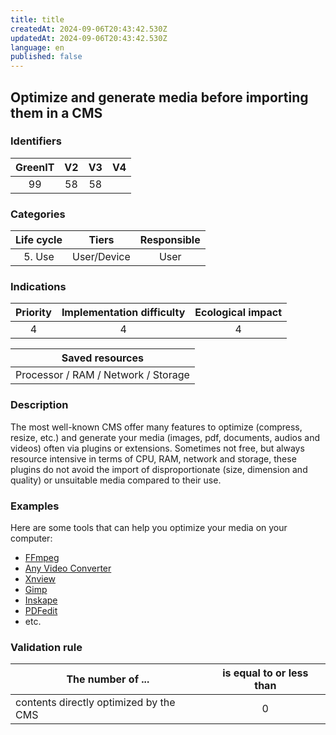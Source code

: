 ```yaml
---
title: title
createdAt: 2024-09-06T20:43:42.530Z
updatedAt: 2024-09-06T20:43:42.530Z
language: en
published: false
---
```

## Optimize and generate media before importing them in a CMS

### Identifiers

| GreenIT | V2  | V3  |  V4  |
|:-------:|:---:|:---:|:----:|
|    99   | 58  | 58  |      |

### Categories

| Life cycle |    Tiers    | Responsible |
|:----------:|:-----------:|:-----------:|
|   5. Use   | User/Device |    User     |

### Indications

|      Priority      | Implementation difficulty | Ecological impact |
|:------------------:|:-------------------------:|:-----------------:|
|         4          |             4             |         4         |

|                      Saved resources                      |
|:---------------------------------------------------------:|
|            Processor / RAM / Network / Storage            |

### Description

The most well-known CMS offer many features to optimize (compress, resize, etc.) and generate your media (images, pdf, 
documents, audios and videos) often via plugins or extensions. Sometimes not free, but always resource intensive in terms
of CPU, RAM, network and storage, these plugins do not avoid the import of disproportionate (size, dimension and quality) 
or unsuitable media compared to their use.

### Examples

Here are some tools that can help you optimize your media on your computer:

- [FFmpeg](https://www.ffmpeg.org/)
- [Any Video Converter](https://www.any-video-converter.com/products/video-converter-free/)
- [Xnview](https://www.xnview.com/)
- [Gimp](https://www.gimp.org/)
- [Inskape](https://inkscape.org/en/)
- [PDFedit](https://sourceforge.net/projects/pdfedit/)
- etc.

### Validation rule

| The number of ...                                 | is equal to or less than |  
|---------------------------------------------------|:------------------------:|
| contents directly optimized by the CMS |             0            |
